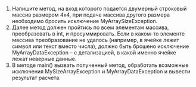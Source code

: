1. Напишите метод, на вход которого подается двумерный строковый массив размером 4х4,
   при подаче массива другого размера необходимо бросить исключение MyArraySizeException.
2. Далее метод должен пройтись по всем элементам массива, преобразовать в int, и просуммировать.
   Если в каком-то элементе массива преобразование не удалось
   (например, в ячейке лежит символ или текст вместо числа),
   должно быть брошено исключение MyArrayDataException – с детализацией,
   в какой именно ячейке лежат неверные данные.
3. В методе main() вызвать полученный метод, обработать возможные исключения MySizeArrayException
   и MyArrayDataException и вывести результат расчета.